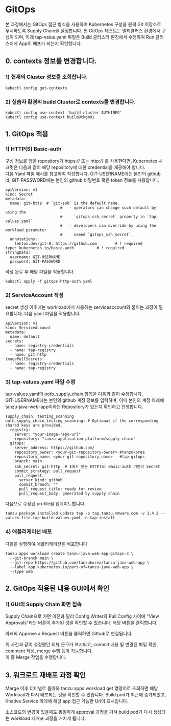 # GitOps

본 과정에서는 GitOps 접근 방식을 사용하여 Kubernetes 구성을 원격 Git 저장소로 푸시하도록 Supply Chain을 설정합니다.
현 GitOps 테스트는 멀티클러스 환경에서 구성이 되며, 아래 tap-value.yaml 파일은 Build 클러스터 환경에서 수행하여 Run 클러스터에 App이 배포가 되는지 확인합니다. 


## 0. contexts 정보를 변경합니다.
### 1) 현재의 Cluster 정보를 조회합니다.
~~~
kubectl config get-contexts
~~~

### 2) 실습자 환경의 build Cluster로 contexts를 변경합니다.
~~~
kubectl config use-context 'build cluster AUTHINFO'
kubectl config use-context build@tkgm01
~~~

## 1. GitOps 적용
### 1) HTTP(S) Basic-auth
구성 정보를 담을 repository가 https:// 또는 http:// 를 사용한다면, Kubernetes 시크릿은 다음과 같이 해당 repository에 대한 credential을 제공해야 합니다. <br/>
다음 Yaml 파일 예시를 참고하여 작성합니다. GIT-USERNAME에는 본인의 github id, GIT-PASSWORD에는 본인의 github 비밀번호 혹은 token 정보를 사용합니다. <br/>

~~~
apiVersion: v1
kind: Secret
metadata:
  name: git-http  # `git-ssh` is the default name.
                        #   - operators can change such default by using the
                        #     `gitops.ssh_secret` property in `tap-values.yaml`
                        #   - developers can override by using the workload parameter
                        #     named `gitops_ssh_secret`.
  annotations:
    tekton.dev/git-0: https://github.com        # ! required
type: kubernetes.io/basic-auth          # ! required
stringData:
  username: GIT-USERNAME
  password: GIT-PASSWORD
~~~

작성 완료 후 해당 파일을 적용합니다.

~~~
kubectl apply -f gitops-http-auth.yaml
~~~

### 2) ServiceAccount 작성
secret 생성 이후에는 workload에서 사용하는 serviceaccount와 붙이는 과정이 필요합니다. 다음 yaml 파일을 적용합니다.
~~~
apiVersion: v1
kind: ServiceAccount
metadata:
  name: default
secrets:
  - name: registry-credentials
  - name: tap-registry
  - name: git-http
imagePullSecrets:
  - name: registry-credentials
  - name: tap-registry
~~~

### 3) tap-values.yaml 파일 수정
tap-values.yaml의 ootb_supply_chain 항목을 다음과 같이 수정합니다. <br/>
GIT-USERNAME에는 본인의 github 계정 정보를 입력하며, 이때 본인의 계정 아래에 tanzu-java-web-app이라는 Repository가 있는지 확인하고 진행합니다.
~~~
supply_chain: testing_scanning
ootb_supply_chain_testing_scanning: # Optional if the corresponding shared keys are provided.
  registry:
    server: "your-image-repo-url"
    repository: "tanzu-application-platform/supply-chain"
  gitops:
    server_address: https://github.com/
    repository_owner: <your-git-repository-owner> #tanzukorea 
    repository_name: <your-git-repository_name>   #tap-gitops
    branch: main
    ssh_secret: git-http  # 1에서 만든 HTTP(S) Basic-auth 기반의 Secret 
    commit_strategy: pull_request
    pull_request:
      server_kind: github
      commit_branch: ""
      pull_request_title: ready for review
      pull_request_body: generated by supply chain
 ~~~
다음으로 수정된 profile을 업데이트합니다.

~~~
tanzu package installed update tap -p tap.tanzu.vmware.com -v 1.4.2 --values-file tap-build-values.yaml -n tap-install
~~~

### 4) 애플리케이션 배포
다음을 실행하여 애플리케이션을 배포합니다
~~~
tanzu apps workload create tanzu-java-web-app-gitops-3 \
  --git-branch main \
  --git-repo https://github.com/tanzukorea/tanzu-java-web-app \
  --label app.kubernetes.io/part-of=tanzu-java-web-app \
  --type web
~~~


## 2. GitOps 적용된 내용 GUI에서 확인
### 1) GUI의 Supply Chain 화면 접속
Supply Chain으로 가면 이전과 달리 Config Writer와 Pull Config 사이에 "View Approvals"라는 버튼이 추가된 것을 확인할 수 있습니다. 해당 버튼을 클릭합니다.


아래의 Approve a Request 버튼을 클릭하면 Github로 연결됩니다.

위 사진과 같이 설정했던 리뷰 문구가 표시되고, commit 내용 및 변경된 파일 확인, comment 작성, merge 수행 등이 가능합니다. <br/>
이 중 Merge 작업을 수행합니다.

## 3. 워크로드 재배포 과정 확인
Merge 이후 터미널로 돌아와 tanzu apps workload get 명령어로 조회하면 해당 Workload가 다시 배포되는 것을 확인할 수 있습니다. Build pod가 최근에 증가되었고, Knative Service 아래에 해당 app 접근 가능한 Url이 표시됩니다. 


소스코드의 변경이 있을때도 동일하게 approval 과정을 거쳐 build pod가 다시 생성되는 workload 재배포 과정을 거치게 됩니다. 
